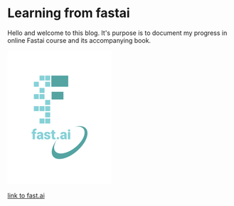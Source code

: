 # Learning from fastai

Hello and welcome to this blog. It's purpose is to document my progress in online Fastai course and its accompanying book.

![Image of fast.ai logo](images/logo.png)

[link to fast.ai](https://www.fast.ai) 
